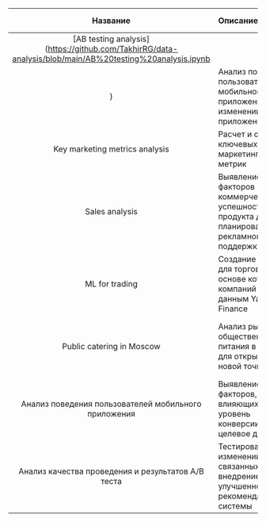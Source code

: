 | __Название__| Описание |Используемые библиотеки
|:-----------:|:-------------|:-----------|
|[AB testing analysis] (https://github.com/TakhirRG/data-analysis/blob/main/AB%20testing%20analysis.ipynb
)| Анализ поведения пользователей мобильного приложения при изменении в приложении |Pandas, Matplotlib, scipy |
|Key marketing metrics analysis|Расчет и оценка ключевых маркетинговых метрик|Pandas, Numpy, Matplotlib, Seaborn|Pandas, Numpy, Matplotlib|
|Sales analysis| Выявление факторов коммерческой успешности продукта для планирования рекламной поддержки|Pandas, Numpy, Matplotlib, Seaborn|
|ML for trading| Создание модели для торгов на основе котировок компаний по данным Yahoo Finance |Pandas, Numpy, Tensorflow, Matplotlib|
|Public catering in Moscow| Анализ рынка общественного питания в Москве для открытия новой точки|Pandas, Numpy, Matplotlib, Seaborm, Plotly, Folium, Json|
|Анализ поведения пользователей мобильного приложения| Выявление факторов, влияющих на уровень конверсии в целевое действие| Pandas, Seaborn, Plotly, numpy, scipy, math|
|Анализ качества проведения и результатов А/B теста|Тестирование изменений, связанных с внедрением улучшенной рекомендательной системы| Pandas, numpy, scipy, math, Plotly, Seaborn|

